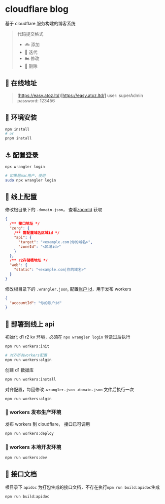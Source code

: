 # cloudflare blog

基于 cloudflare 服务构建的博客系统

> 代码提交格式
>
> - 🚲 添加
> - 🛵 迭代
> - 🏍️ 修改
> - 🦼 删除

## 🔗 在线地址
> (https://easy.atoz.ltd)[https://easy.atoz.ltd/]
> user: superAdmin
> password: 123456

## 🚧 环境安装

```sh
npm install
# or
pnpm install
```

## ⚓️ 配置登录

```sh
npx wrangler login

# 如果是mac用户，使用
sudo npx wrangler login
```

## 🧩 线上配置

修改根目录下的 `.domain.json`， 查看[zoomId](https://developers.cloudflare.com/fundamentals/get-started/basic-tasks/find-account-and-zone-ids/) 获取

```json
{
  /** 接口地址 */
  "zerg": {
    /** 需配置域名区域id */
    "api": {
      "target": "<example.com|你的域名>",
      "zoneId": "<区域id>"
    }
  },
  /** r2存储桶地址 */
  "web": {
    "static": "<example.com|你的域名>"
  }
}
```

修改根目录下的 `.wrangler.json`, 配置[账户 id](https://developers.cloudflare.com/workers/wrangler/configuration/)，用于发布 workers

```json
{
  "accountId": "你的账户id"
}
```

## 🛞 部署到线上 api

初始化 d1 r2 kv 环境，必须在 `npx wrangler login` 登录过后执行

```sh
npm run workers:init

# 对齐所有workers配置
npm run workers:algin
```

创建 d1 数据库

```sh
npm run workers:install
```

对齐配置，每回修改`.wrangler.json` `.domain.json` 文件后执行一次

```sh
npm run workers:algin
```

### 🚠 workers 发布生产环境

发布 workers 到 cloudflare， 接口已可调用

```sh
npm run workers:deploy
```

### 🚟 workers 本地开发环境

```sh
npm run workers:dev
```

## 🚀 接口文档

根目录下 `apidoc` 为打包生成的接口文档，不存在执行`npm run build:apidoc`生成

```sh
npm run build:apidoc
```
